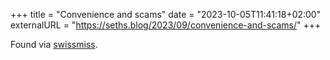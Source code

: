 +++
title = "Convenience and scams"
date = "2023-10-05T11:41:18+02:00"
externalURL = "https://seths.blog/2023/09/convenience-and-scams/"
+++

Found via [swissmiss](https://www.swiss-miss.com/2023/09/link-pack-129.html).
